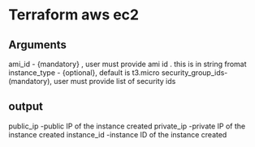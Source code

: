 # Terraform aws ec2

## Arguments
ami_id - {mandatory} , user must provide ami id . this is in string fromat
instance_type - {optional}, default is t3.micro
security_group_ids-(mandatory), user must provide list of security ids

## output
public_ip -public IP of the instance created
private_ip -private IP of the instance created
instance_id -instance ID of the instance created